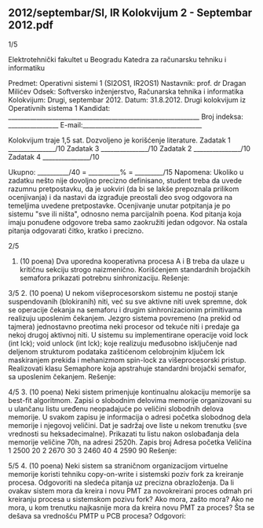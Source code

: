 2012/septembar/SI, IR Kolokvijum 2 - Septembar 2012.pdf
--------------------------------------------------------------------------------


1/5

Elektrotehnički fakultet u Beogradu
Katedra za računarsku tehniku i informatiku

Predmet: Operativni sistemi 1 (SI2OS1, IR2OS1)
Nastavnik: prof. dr Dragan Milićev
Odsek: Softversko inženjerstvo, Računarska tehnika i informatika
Kolokvijum: Drugi, septembar 2012.
Datum: 31.8.2012.
Drugi kolokvijum iz Operativnih sistema 1
Kandidat: _____________________________________________________________
Broj indeksa: ________________  E-mail:______________________________________

Kolokvijum traje 1,5 sat. Dozvoljeno je korišćenje literature.
Zadatak 1 _______________/10   Zadatak 3 _______________/10
Zadatak 2 _______________/10   Zadatak 4 _______________/10

Ukupno: __________/40 = __________% = _________/15
Napomena: Ukoliko u zadatku nešto nije dovoljno precizno definisano,  student  treba  da
uvede razumnu pretpostavku, da je uokviri (da bi se lakše prepoznala prilikom ocenjivanja) i
da  nastavi  da  izgrađuje  preostali  deo  svog  odgovora  na  temeljima  uvedene  pretpostavke.
Ocenjivanje unutar potpitanja je po sistemu "sve ili ništa",  odnosno  nema  parcijalnih  poena.
Kod pitanja koja imaju ponuđene odgovore treba samo zaokružiti jedan  odgovor.  Na  ostala
pitanja odgovarati čitko, kratko i precizno.


2/5
1. (10 poena)
Dva   uporedna   kooperativna   procesa   A   i   B treba   da   ulaze   u   kritičnu   sekciju   strogo
naizmenično. Korišćenjem standardnih brojačkih semafora prikazati potrebnu sinhronizaciju.
Rešenje:

3/5
2. (10 poena)
U nekom višeprocesorskom sistemu ne postoji stanje suspendovanih (blokiranih) niti, već su
sve   aktivne   niti   uvek   spremne,   dok   se operacije  čekanja  na  semaforu i   drugim
sinhronizacionim  primitivama realizuju uposlenim čekanjem. Jezgro sistema povremeno (na
prekid od tajmera) jednostavno preotima neki procesor od tekuće niti i predaje ga nekoj drugoj
aktivnoj niti. U sistemu su implementirane operacije
void lock (int lck);
void unlock (int lck);
koje  realizuju  međusobno  isključenje  nad  deljenom  strukturom  podataka  zaštićenom
celobrojnim ključem lck maskiranjem  prekida  i  mehanizmom spin-lock za višeprocesorski
pristup.
Realizovati  klasu Semaphore koja  apstrahuje  standardni  brojački  semafor, sa  uposlenim
čekanjem.
Rešenje:

4/5
3. (10 poena)
Neki  sistem  primenjuje  kontinualnu  alokaciju  memorije  sa best-fit algoritmom. Zapisi  o
slobodnim  delovima  memorije  organizovani  su  u  ulančanu  listu uređenu neopadajuće po
veličini  slobodnih  delova  memorije.  U  svakom  zapisu  je  informacija  o  adresi  početka
slobodnog dela memorije i njegovoj veličini. Dat je sadržaj ove liste u nekom trenutku (sve
vrednosti  su  heksadecimalne). Prikazati tu listu nakon oslobađanja dela memorije veličine
70h, na adresi 2520h.
Zapis broj Adresa početka Veličina
1 2500 20
2 2670 30
3 2460 40
4 2590 90
Rešenje:

5/5
4. (10 poena)
Neki sistem sa straničnom organizacijom virtuelne memorije koristi tehniku copy-on-write i
sistemski poziv fork za kreiranje procesa.
Odgovoriti na sledeća pitanja uz precizna obrazloženja.
Da  li  ovakav  sistem  mora  da  kreira i novu  PMT  za  novokreirani  proces odmah  pri  kreiranju
procesa  u  sistemskom  pozivu fork? Ako mora, zašto mora? Ako ne mora, u kom trenutku
najkasnije  mora  da  kreira  novu  PMT za proces? Šta se dešava sa vrednošću PMTP u PCB
procesa?
Odgovori:
